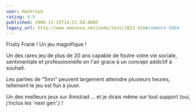 ```yaml
---
user: Hankroyd
rating: 4.5
published: 2006-11-25T14:51:58.000Z
legacy_url: http://www.emunova.net/veda/test/1823.htm#comment-6884
---
```

Fruity Frank ! Un jeu magnifique !

Un des rares jeu de plus de 20 ans capable de foutre votre vie sociale, sentimentale et professionnelle en l'air grace à un concept addictif à souhait.

Les parties de "5mn" peuvent largement atteindre plusieurs heures, tellement le jeu est fun à jouer.

Un des meilleurs jeux sur Amstrad ... et je dirais même sur tout support (oui, j'inclus les 'next gen'.) !